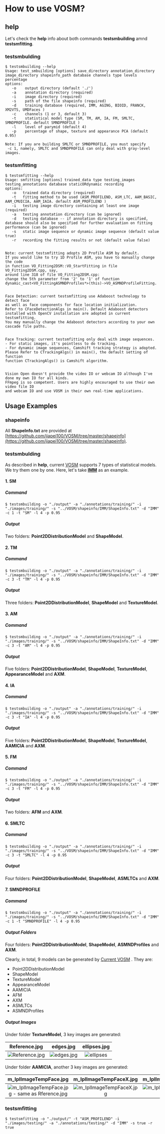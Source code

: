 # How to use VOSM?

## help

Let's check the **help** info about both commands **testsmbuilding** amnd **testsmfitting**.

### testsmbulding

```
$ testsmbuilding --help
Usage: test_smbuilding [options] save_directory annotation_directory image_directory shapeinfo_path database channels type levels percentage
options:
   -o    output directory (default './')
   -a    annotation directory (required)
   -i    image directory (required)
   -s    path of the file shapeinfo (required)
   -d    training database (required, IMM, AGING, BIOID, FRANCK, XM2VTS, UMDFaces )
   -c    channels (1 or 3, default 3)
   -t    statistical model type (SM, TM, AM, IA, FM, SMLTC, SMNDPROFILE. default SMNDPROFILE )
   -l    level of parymid (default 4)
   -p    percentage of shape, texture and appearance PCA (default 0.95)

Note: If you are building SMLTC or SMNDPROFILE, you must specify
 -c 1, namely, SMLTC and SMNDPROFILE can only deal with gray-level images.
 ```

### testsmfitting

```
$ testsmfitting --help
Usage: smfitting [options] trained_data type testing_images testing_annotations database staticORdynamic recording
options:
   -o   trained data directory (required)
   -t   fitting method to be used (ASM_PROFILEND, ASM_LTC, AAM_BASIC, AAM_CMUICIA, AAM_IAIA. default ASM_PROFILEND )
   -i   testing image directory containing at least one image (required)
   -a   testing annotation directory (can be ignored)
   -d   testing database -- if annotation directory is specified, database should also be specified for further evaluation on fitting performance (can be ignored)
   -s   static image sequence or dynamic image sequence (default value true)
   -r   recording the fitting results or not (default value false)


Note: current testsmfitting adopts 2D Profile ASM by default.
If you would like to try 1D Profile ASM, you have to manually change the code
in function VO_Fitting2DSM::VO_StartFitting in file VO_Fitting2DSM.cpp, say,
around line 318 of file VO_Fitting2DSM.cpp:
change the 5th parameter from '2' to '1' of function
dynamic_cast<VO_FittingASMNDProfiles*>(this)->VO_ASMNDProfileFitting.


Face Detection: current testsmfitting use Adaboost technology to detect face
as well as face components for face location initialization.
Refer to CFaceDetectionAlgs in main(). Default Adaboost detectors
installed with OpenCV installation are adopted in current testsmfitting.
You may manually change the Adaboost detectors according to your own cascade file paths.


Face Tracking: current testsmfitting only deal with image sequences.
- For static images, it's pointless to do tracking.
- For dynamic image sequences, Camshift tracking strategy is adopted.
Please Refer to CTrackingAlgs() in main(), the default setting of function
function CTrackingAlgs() is Camshift algorithm.


Vision Open doesn't provide the video IO or webcam IO although I've done my own IO for all kinds.
FFmpeg is so competent. Users are highly encouraged to use their own video file IO
and webcam IO and use VOSM in their own real-time applications.
```


## Usage Examples

### shapeinfo

All **ShapeInfo.txt** are provided at [https://github.com/jiapei100/VOSM/tree/master/shapeinfo](https://github.com/jiapei100/VOSM/tree/master/shapeinfo).


### testsmbulding

As described in **help**, current [VOSM]() supports 7 types of statistical models. We try them one by one.
Here, let's take [**IMM**](https://www2.imm.dtu.dk/~aam/datasets/datasets.html) as an example.

#### 1. SM

##### Command

```
$ testsmbuilding -o "./output" -a "./annotations/training/" -i "./images/training/" -s "../VOSM/shapeinfo/IMM/ShapeInfo.txt" -d "IMM" -c 1 -t "SM" -l 4 -p 0.95
```

##### Output

Two folders: **Point2DDistributionModel** and **ShapeModel**.

#### 2. TM

##### Command

```
$ testsmbuilding -o "./output" -a "./annotations/training/" -i "./images/training/" -s "../VOSM/shapeinfo/IMM/ShapeInfo.txt" -d "IMM" -c 3 -t "TM" -l 4 -p 0.95
```

##### Output

Three folders: **Point2DDistributionModel**, **ShapeModel** and **TextureModel**.

#### 3. AM

##### Command

```
$ testsmbuilding -o "./output" -a "./annotations/training/" -i "./images/training/" -s "../VOSM/shapeinfo/IMM/ShapeInfo.txt" -d "IMM" -c 3 -t "AM" -l 4 -p 0.95
```

##### Output

Five folders: **Point2DDistributionModel**, **ShapeModel**, **TextureModel**, **AppearanceModel** and **AXM**.

#### 4. IA

##### Command

```
$ testsmbuilding -o "./output" -a "./annotations/training/" -i "./images/training/" -s "../VOSM/shapeinfo/IMM/ShapeInfo.txt" -d "IMM" -c 3 -t "IA" -l 4 -p 0.95
```

##### Output

Five folders: **Point2DDistributionModel**, **ShapeModel**, **TextureModel**, **AAMICIA** and **AXM**.

#### 5. FM

##### Command

```
$ testsmbuilding -o "./output" -a "./annotations/training/" -i "./images/training/" -s "../VOSM/shapeinfo/IMM/ShapeInfo.txt" -d "IMM" -c 3 -t "FM" -l 4 -p 0.95
```

##### Output

Two folders: **AFM** and **AXM**.

#### 6. SMLTC

##### Command

```
$ testsmbuilding -o "./output" -a "./annotations/training/" -i "./images/training/" -s "../VOSM/shapeinfo/IMM/ShapeInfo.txt" -d "IMM" -c 3 -t "SMLTC" -l 4 -p 0.95
```

##### Output

Four folders: **Point2DDistributionModel**, **ShapeModel**, **ASMLTCs** and **AXM**.

#### 7. SMNDPROFILE

##### Command

```
$ testsmbuilding -o "./output" -a "./annotations/training/" -i "./images/training/" -s "../VOSM/shapeinfo/IMM/ShapeInfo.txt" -d "IMM" -c 1 -t "SMNDPROFILE" -l 4 -p 0.95
```

##### Output Folders

Four folders: **Point2DDistributionModel**, **ShapeModel**, **ASMNDProfiles** and **AXM**.

Clearly, in total, 9 models can be generated by [Current VOSM](https://github.com/jiapei100/VOSM/releases) . They are:
* Point2DDistributionModel
* ShapeModel
* TextureModel
* AppearanceModel
* AAMICIA
* AFM
* AXM
* ASMLTCs
* ASMNDProfiles


##### Output Images

Under folder **TextureModel**, 3 key images are generated:

| Reference.jpg | edges.jpg | ellipses.jpg|
|:----------:|:----------:|:----------:|
 | ![Reference.jpg](https://raw.githubusercontent.com/LongerVision/Resource/master/vosm/IMM/TextureModel/Reference.jpg) | ![edges.jpg](https://raw.githubusercontent.com/LongerVision/Resource/master/vosm/IMM/TextureModel/edges.jpg) |  ![ellipses](https://raw.githubusercontent.com/LongerVision/Resource/master/vosm/IMM/TextureModel/ellipses.jpg) |


Under folder **AAMICIA**, another 3 key images are generated:

| m_IplImageTempFace.jpg | m_IplImageTempFaceX.jpg | m_IplImageTempFaceY.jpg|
|:----------:|:----------:|:----------:|
| ![m_IplImageTempFace.jpg - same as Rference.jpg](https://raw.githubusercontent.com/LongerVision/Resource/master/vosm/IMM/AAMICIA/m_IplImageTempFace.jpg) | ![m_IplImageTempFaceX.jpg](https://raw.githubusercontent.com/LongerVision/Resource/master/vosm/IMM/AAMICIA/m_IplImageTempFaceX.jpg) | ![m_IplImageTempFaceY.jpg](https://raw.githubusercontent.com/LongerVision/Resource/master/vosm/IMM/AAMICIA/m_IplImageTempFaceY.jpg) |


### testsmfitting

```
$ testsmfitting -o "./output/" -t "ASM_PROFILEND" -i "./images/testing/" -a "./annotations/testing/" -d "IMM" -s true -r true
```
